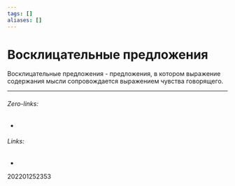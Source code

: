 ```yaml
---
tags: []
aliases: []
---
```

# Восклицательные предложения
Восклицательные предложения - предложения, в котором выражение содержания мысли сопровождается выражением чувства говорящего.
___
###### Zero-links:
-
###### Links:
-

202201252353